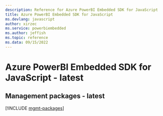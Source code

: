 ```yaml
---
description: Reference for Azure PowerBI Embedded SDK for JavaScript
title: Azure PowerBI Embedded SDK for JavaScript
ms.devlang: javascript
author: xirzec
ms.service: powerbiembedded
ms.author: jeffish
ms.topic: reference
ms.data: 09/15/2022
---
```

# Azure PowerBI Embedded SDK for JavaScript - latest

## Management packages - latest
[!INCLUDE [mgmt-packages](powerbi-embedded-mgmt-index.md)]
